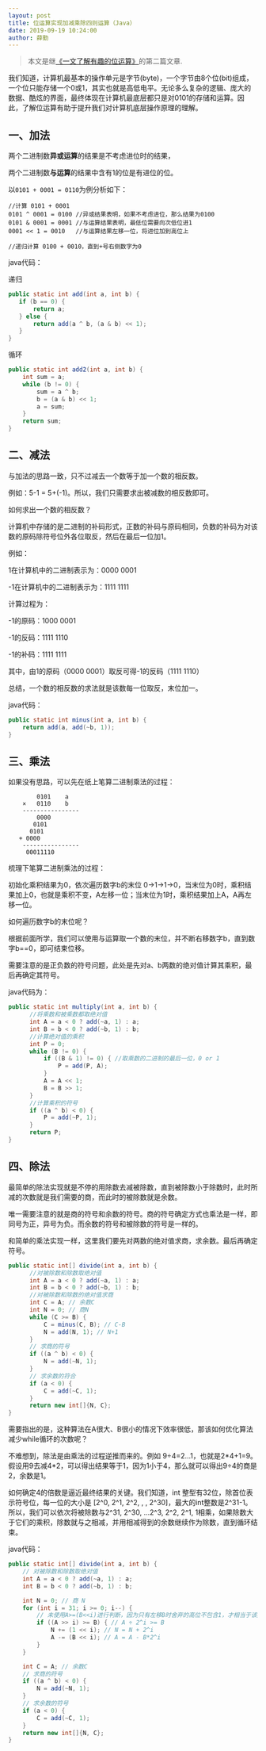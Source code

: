 ```yaml
---
layout: post
title: 位运算实现加减乘除四则运算（Java）
date: 2019-09-19 10:24:00
author: 薛勤
---
```

> 本文是继[《一文了解有趣的位运算》](https://www.cnblogs.com/yueshutong/p/11244534.html)的第二篇文章.

我们知道，计算机最基本的操作单元是字节(byte)，一个字节由8个位(bit)组成，一个位只能存储一个0或1，其实也就是高低电平。无论多么复杂的逻辑、庞大的数据、酷炫的界面，最终体现在计算机最底层都只是对0101的存储和运算。因此，了解位运算有助于提升我们对计算机底层操作原理的理解。

## 一、加法

两个二进制数**异或运算**的结果是不考虑进位时的结果，

两个二进制数**与运算**的结果中含有1的位是有进位的位。

以`0101 + 0001 = 0110`为例分析如下：

```
//计算 0101 + 0001
0101 ^ 0001 = 0100 //异或结果表明，如果不考虑进位，那么结果为0100
0101 & 0001 = 0001 //与运算结果表明，最低位需要向次低位进1
0001 << 1 = 0010   //与运算结果左移一位，将进位加到高位上

//递归计算 0100 + 0010，直到+号右侧数字为0
```

java代码：

递归

```java
public static int add(int a, int b) {
   if (b == 0) {
       return a;
   } else {
       return add(a ^ b, (a & b) << 1);
   }
}

```

循环

```java
public static int add2(int a, int b) {
    int sum = a;
    while (b != 0) {
        sum = a ^ b;
        b = (a & b) << 1;
        a = sum;
    }
    return sum;
}

```

## 二、减法

与加法的思路一致，只不过减去一个数等于加一个数的相反数。

例如：5-1 = 5+(-1)。所以，我们只需要求出被减数的相反数即可。

如何求出一个数的相反数？

计算机中存储的是二进制的补码形式，正数的补码与原码相同，负数的补码为对该数的原码除符号位外各位取反，然后在最后一位加1。

例如：

1在计算机中的二进制表示为：0000 0001

-1在计算机中的二进制表示为：1111 1111

计算过程为：

-1的原码：1000 0001

-1的反码：1111 1110

-1的补码：1111 1111

其中，由1的原码（0000 0001）取反可得-1的反码（1111 1110）

总结，一个数的相反数的求法就是该数每一位取反，末位加一。

java代码：

```java
public static int minus(int a, int b) {
    return add(a, add(~b, 1));
}
```

## 三、乘法

如果没有思路，可以先在纸上笔算二进制乘法的过程：

```
        0101    a
    ×   0110    b
    ----------------
        0000    
       0101   
      0101      
   + 0000       
    ----------------
     00011110
```

梳理下笔算二进制乘法的过程：

初始化乘积结果为0，依次遍历数字b的末位 0→1→1→0，当末位为0时，乘积结果加上0，也就是乘积不变，A左移一位；当末位为1时，乘积结果加上A，A再左移一位。

如何遍历数字b的末位呢？

根据前面所学，我们可以使用与运算取一个数的末位，并不断右移数字b，直到数字b==0，即可结束位移。

需要注意的是正负数的符号问题，此处是先对a、b两数的绝对值计算其乘积，最后再确定其符号。

java代码为：

```java
public static int multiply(int a, int b) {
      //将乘数和被乘数都取绝对值
      int A = a < 0 ? add(~a, 1) : a;
      int B = b < 0 ? add(~b, 1) : b;
      //计算绝对值的乘积
      int P = 0;
      while (B != 0) {
          if ((B & 1) != 0) { //取乘数的二进制的最后一位，0 or 1
              P = add(P, A);
          }
          A = A << 1;
          B = B >> 1;
      }
      //计算乘积的符号
      if ((a ^ b) < 0) {
          P = add(~P, 1);
      }
      return P;
}
```

## 四、除法

最简单的除法实现就是不停的用除数去减被除数，直到被除数小于除数时，此时所减的次数就是我们需要的商，而此时的被除数就是余数。

唯一需要注意的就是商的符号和余数的符号。商的符号确定方式也乘法是一样，即同号为正，异号为负。而余数的符号和被除数的符号是一样的。

和简单的乘法实现一样，这里我们要先对两数的绝对值求商，求余数。最后再确定符号。

```java
public static int[] divide(int a, int b) {
      //对被除数和除数取绝对值
      int A = a < 0 ? add(~a, 1) : a;
      int B = b < 0 ? add(~b, 1) : b;
      //对被除数和除数的绝对值求商
      int C = A; // 余数C
      int N = 0; // 商N
      while (C >= B) {
          C = minus(C, B); // C-B
          N = add(N, 1); // N+1
      }
      // 求商的符号
      if ((a ^ b) < 0) {
          N = add(~N, 1);
      }
      // 求余数的符合
      if (a < 0) {
          C = add(~C, 1);
      }
      return new int[]{N, C};
}
```

需要指出的是，这种算法在A很大、B很小的情况下效率很低，那该如何优化算法减少while循环的次数呢？

不难想到，除法是由乘法的过程逆推而来的。例如 9÷4=2...1，也就是2*4+1=9。假设用9去减4\*2，可以得出结果等于1，因为1小于4，那么就可以得出9÷4的商是2，余数是1。

如何确定4的倍数是逼近最终结果的关键。我们知道，int 整型有32位，除首位表示符号位，每一位的大小是 [2^0, 2^1, 2^2, , , 2^30]，最大的int整数是2^31-1。所以，我们可以依次将被除数与2^31, 2^30, ...2^3, 2^2, 2^1, 1相乘，如果除数大于它们的乘积，除数就与之相减，并用相减得到的余数继续作为除数，直到循环结束。

java代码：

```java
public static int[] divide(int a, int b) {
    // 对被除数和除数取绝对值
    int A = a < 0 ? add(~a, 1) : a;
    int B = b < 0 ? add(~b, 1) : b;

    int N = 0; // 商 N
    for (int i = 31; i >= 0; i--) {
        // 未使用A>=(B<<i)进行判断，因为只有左移B时舍弃的高位不包含1，才相当于该数乘以2的i次方.
        if ((A >> i) >= B) { // A ÷ 2^i >= B
            N += (1 << i); // N = N + 2^i
            A -= (B << i); // A = A - B*2^i
        }
    }

    int C = A; // 余数C
    // 求商的符号
    if ((a ^ b) < 0) {
        N = add(~N, 1);
    }
    // 求余数的符号
    if (a < 0) {
        C = add(~C, 1);
    }
    return new int[]{N, C};
}
```

